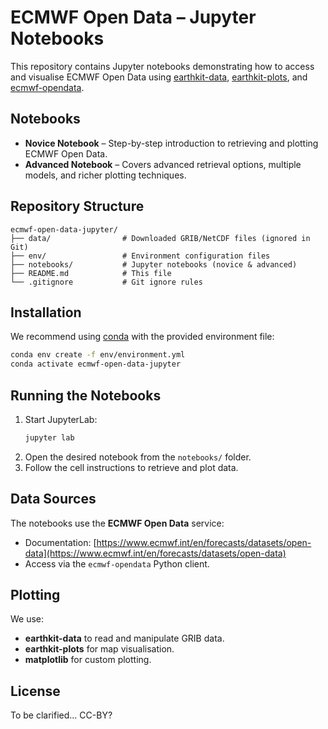 # ECMWF Open Data – Jupyter Notebooks

This repository contains Jupyter notebooks demonstrating how to access and visualise ECMWF Open Data using [earthkit-data](https://earthkit.readthedocs.io/), [earthkit-plots](https://earthkit-plots.readthedocs.io/), and [ecmwf-opendata](https://github.com/ecmwf/ecmwf-opendata).

## Notebooks

- **Novice Notebook** – Step-by-step introduction to retrieving and plotting ECMWF Open Data.
- **Advanced Notebook** – Covers advanced retrieval options, multiple models, and richer plotting techniques.

## Repository Structure

```
ecmwf-open-data-jupyter/
├── data/                # Downloaded GRIB/NetCDF files (ignored in Git)
├── env/                 # Environment configuration files
├── notebooks/           # Jupyter notebooks (novice & advanced)
├── README.md            # This file
└── .gitignore           # Git ignore rules
```

## Installation

We recommend using [conda](https://docs.conda.io/) with the provided environment file:

```bash
conda env create -f env/environment.yml
conda activate ecmwf-open-data-jupyter
```

## Running the Notebooks

1. Start JupyterLab:
    ```bash
    jupyter lab
    ```
2. Open the desired notebook from the `notebooks/` folder.
3. Follow the cell instructions to retrieve and plot data.

## Data Sources

The notebooks use the **ECMWF Open Data** service:
- Documentation: [https://www.ecmwf.int/en/forecasts/datasets/open-data](https://www.ecmwf.int/en/forecasts/datasets/open-data)
- Access via the `ecmwf-opendata` Python client.

## Plotting

We use:
- **earthkit-data** to read and manipulate GRIB data.
- **earthkit-plots** for map visualisation.
- **matplotlib** for custom plotting.

## License

To be clarified... CC-BY?

